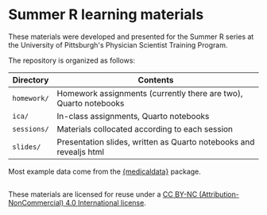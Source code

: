 # Summer R learning materials

These materials were developed and presented for the Summer R series at the University of Pittsburgh's Physician Scientist Training Program.

The repository is organized as follows:

| Directory   | Contents                                                           |
|-------------|--------------------------------------------------------------------|
| `homework/` | Homework assignments (currently there are two), Quarto notebooks   |
| `ica/`      | In-class assignments, Quarto notebooks                             |
| `sessions/` | Materials collocated according to each session                     |
| `slides/`   | Presentation slides, written as Quarto notebooks and revealjs html |

Most example data come from the [{medicaldata}](https://higgi13425.github.io/medicaldata/) package.

## 

These materials are licensed for reuse under a [CC BY-NC (Attribution-NonCommercial) 4.0 International license](https://creativecommons.org/licenses/by-nc/4.0/).
